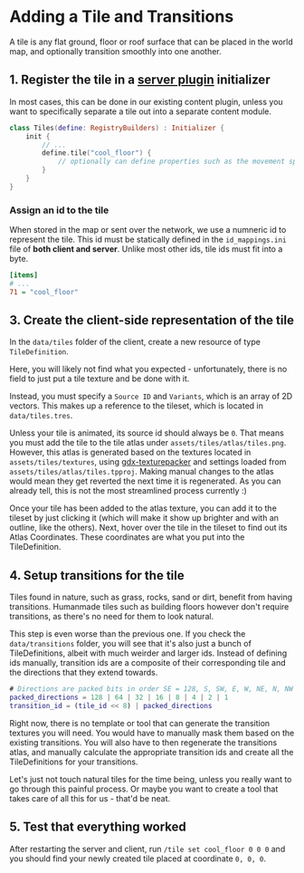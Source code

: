 # Adding a Tile and Transitions

A tile is any flat ground, floor or roof surface that can be placed in the world map, and optionally transition smoothly into one another.

## 1. Register the tile in a [server plugin](server-plugins.md) initializer

In most cases, this can be done in our existing content plugin, unless you want to specifically separate a tile out into a separate content module.

```kotlin
class Tiles(define: RegistryBuilders) : Initializer {
    init {
        // ...
        define.tile("cool_floor") {
            // optionally can define properties such as the movement speed on the tile
        }
    }
}
```

### Assign an id to the tile

When stored in the map or sent over the network, we use a numneric id to represent the tile. This id must be statically defined in the `id_mappings.ini` file of **both client and server**. Unlike most other ids, tile ids must fit into a byte.

```ini
[items]
# ...
71 = "cool_floor"
```

## 3. Create the client-side representation of the tile

In the `data/tiles` folder of the client, create a new resource of type `TileDefinition`.

Here, you will likely not find what you expected - unfortunately, there is no field to just put a tile texture and be done with it.

Instead, you must specify a `Source ID` and `Variants`, which is an array of 2D vectors. This makes up a reference to the tileset, which is located in `data/tiles.tres`. 

Unless your tile is animated, its source id should always be `0`. That means you must add the tile to the tile atlas under `assets/tiles/atlas/tiles.png`.
However, this atlas is generated based on the textures located in `assets/tiles/textures`, using [gdx-texturepacker](https://github.com/crashinvaders/gdx-texture-packer-gui) and settings loaded from `assets/tiles/atlas/tiles.tpproj`.
Making manual changes to the atlas would mean they get reverted the next time it is regenerated. As you can already tell, this is not the most streamlined process currently :)

Once your tile has been added to the atlas texture, you can add it to the tileset by just clicking it (which will make it show up brighter and with an outline, like the others).
Next, hover over the tile in the tileset to find out its Atlas Coordinates. These coordinates are what you put into the TileDefinition.

## 4. Setup transitions for the tile

Tiles found in nature, such as grass, rocks, sand or dirt, benefit from having transitions. Humanmade tiles such as building floors however don't require transitions, as there's no need for them to look natural.

This step is even worse than the previous one. If you check the `data/transitions` folder, you will see that it's also just a bunch of TileDefinitions, albeit with much weirder and larger ids.
Instead of defining ids manually, transition ids are a composite of their corresponding tile and the directions that they extend towards.

```gd
# Directions are packed bits in order SE = 128, S, SW, E, W, NE, N, NW = 1
packed_directions = 128 | 64 | 32 | 16 | 8 | 4 | 2 | 1
transition_id = (tile_id << 8) | packed_directions
```

Right now, there is no template or tool that can generate the transition textures you will need. You would have to manually mask them based on the existing transitions.
You will also have to then regenerate the transitions atlas, and manually calculate the appropriate transition ids and create all the TileDefinitions for your transitions.

Let's just not touch natural tiles for the time being, unless you really want to go through this painful process. Or maybe you want to create a tool that takes care of all this for us - that'd be neat.

## 5. Test that everything worked

After restarting the server and client, run `/tile set cool_floor 0 0 0` and you should find your newly created tile placed at coordinate `0, 0, 0`.
